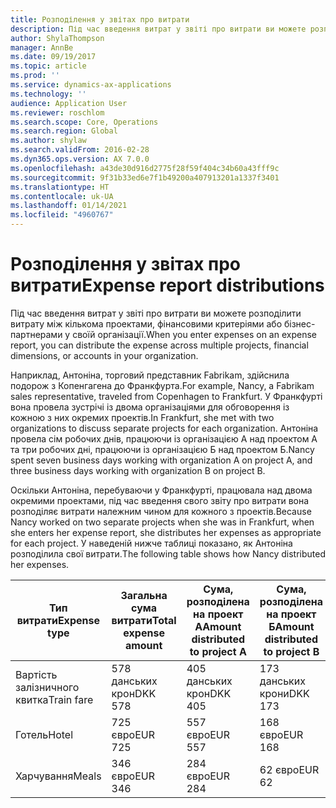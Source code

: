 ```yaml
---
title: Розподілення у звітах про витрати
description: Під час введення витрат у звіті про витрати ви можете розподілити витрати між кількома проектами, юридичними особами або бізнес-партнерами у своїй організації.
author: ShylaThompson
manager: AnnBe
ms.date: 09/19/2017
ms.topic: article
ms.prod: ''
ms.service: dynamics-ax-applications
ms.technology: ''
audience: Application User
ms.reviewer: roschlom
ms.search.scope: Core, Operations
ms.search.region: Global
ms.author: shylaw
ms.search.validFrom: 2016-02-28
ms.dyn365.ops.version: AX 7.0.0
ms.openlocfilehash: a43de30d916d2775f28f59f404c34b60a43fff9c
ms.sourcegitcommit: 9f31b33ed6e7f1b49200a407913201a1337f3401
ms.translationtype: HT
ms.contentlocale: uk-UA
ms.lasthandoff: 01/14/2021
ms.locfileid: "4960767"
---
```

# <a name="expense-report-distributions"></a><span data-ttu-id="11379-103">Розподілення у звітах про витрати</span><span class="sxs-lookup"><span data-stu-id="11379-103">Expense report distributions</span></span>

<span data-ttu-id="11379-104">Під час введення витрат у звіті про витрати ви можете розподілити витрату між кількома проектами, фінансовими критеріями або бізнес-партнерами у своїй організації.</span><span class="sxs-lookup"><span data-stu-id="11379-104">When you enter expenses on an expense report, you can distribute the expense across multiple projects, financial dimensions, or accounts in your organization.</span></span>

<span data-ttu-id="11379-105">Наприклад, Антоніна, торговий представник Fabrikam, здійснила подорож з Копенгагена до Франкфурта.</span><span class="sxs-lookup"><span data-stu-id="11379-105">For example, Nancy, a Fabrikam sales representative, traveled from Copenhagen to Frankfurt.</span></span> <span data-ttu-id="11379-106">У Франкфурті вона провела зустрічі із двома організаціями для обговорення із кожною з них окремих проектів.</span><span class="sxs-lookup"><span data-stu-id="11379-106">In Frankfurt, she met with two organizations to discuss separate projects for each organization.</span></span> <span data-ttu-id="11379-107">Антоніна провела сім робочих днів, працюючи із організацією А над проектом А та три робочих дні, працюючи із організацією Б над проектом Б.</span><span class="sxs-lookup"><span data-stu-id="11379-107">Nancy spent seven business days working with organization A on project A, and three business days working with organization B on project B.</span></span>

<span data-ttu-id="11379-108">Оскільки Антоніна, перебуваючи у Франкфурті, працювала над двома окремими проектами, під час введення свого звіту про витрати вона розподіляє витрати належним чином для кожного з проектів.</span><span class="sxs-lookup"><span data-stu-id="11379-108">Because Nancy worked on two separate projects when she was in Frankfurt, when she enters her expense report, she distributes her expenses as appropriate for each project.</span></span> <span data-ttu-id="11379-109">У наведеній нижче таблиці показано, як Антоніна розподілила свої витрати.</span><span class="sxs-lookup"><span data-stu-id="11379-109">The following table shows how Nancy distributed her expenses.</span></span>


| <span data-ttu-id="11379-110">Тип витрати</span><span class="sxs-lookup"><span data-stu-id="11379-110">Expense type</span></span> | <span data-ttu-id="11379-111">Загальна сума витрати</span><span class="sxs-lookup"><span data-stu-id="11379-111">Total expense amount</span></span>|<span data-ttu-id="11379-112">Сума, розподілена на проект А</span><span class="sxs-lookup"><span data-stu-id="11379-112">Amount distributed to project A</span></span>| <span data-ttu-id="11379-113">Сума, розподілена на проект Б</span><span class="sxs-lookup"><span data-stu-id="11379-113">Amount distributed to project B</span></span> |
|--------------|---------------------|-------------------------------|---------------------------------|
|<span data-ttu-id="11379-114">Вартість залізничного квитка</span><span class="sxs-lookup"><span data-stu-id="11379-114">Train fare</span></span>   |<span data-ttu-id="11379-115">578 данських крон</span><span class="sxs-lookup"><span data-stu-id="11379-115">DKK 578</span></span>              |<span data-ttu-id="11379-116">405 данських крон</span><span class="sxs-lookup"><span data-stu-id="11379-116">DKK 405</span></span>                        |<span data-ttu-id="11379-117">173 данських крони</span><span class="sxs-lookup"><span data-stu-id="11379-117">DKK 173</span></span>                          |
|<span data-ttu-id="11379-118">Готель</span><span class="sxs-lookup"><span data-stu-id="11379-118">Hotel</span></span>         |<span data-ttu-id="11379-119">725 євро</span><span class="sxs-lookup"><span data-stu-id="11379-119">EUR 725</span></span>              |<span data-ttu-id="11379-120">557 євро</span><span class="sxs-lookup"><span data-stu-id="11379-120">EUR 557</span></span>                        |<span data-ttu-id="11379-121">168 євро</span><span class="sxs-lookup"><span data-stu-id="11379-121">EUR 168</span></span>                          |
|<span data-ttu-id="11379-122">Харчування</span><span class="sxs-lookup"><span data-stu-id="11379-122">Meals</span></span>         |<span data-ttu-id="11379-123">346 євро</span><span class="sxs-lookup"><span data-stu-id="11379-123">EUR 346</span></span>              |<span data-ttu-id="11379-124">284 євро</span><span class="sxs-lookup"><span data-stu-id="11379-124">EUR 284</span></span>                        |<span data-ttu-id="11379-125">62 євро</span><span class="sxs-lookup"><span data-stu-id="11379-125">EUR 62</span></span>                           |

